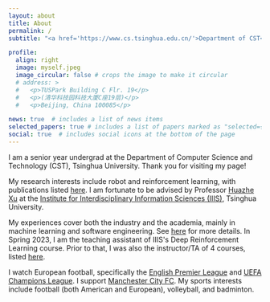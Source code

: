 ```yaml
---
layout: about
title: About
permalink: /
subtitle: "<a href='https://www.cs.tsinghua.edu.cn/'>Department of CST</a>, <a href='https://www.tsinghua.edu.cn/'>Tsinghua University</a>. Institution email: zhengrc19 at mails.tsinghua.edu.cn"

profile:
  align: right
  image: myself.jpeg
  image_circular: false # crops the image to make it circular
  # address: >
  #   <p>TUSPark Building C Flr. 19</p>
  #   <p>(清华科技园科技大厦C座19层)</p>
  #   <p>Beijing, China 100085</p>

news: true  # includes a list of news items
selected_papers: true # includes a list of papers marked as "selected={true}"
social: true  # includes social icons at the bottom of the page
---
```


<!-- Write your biography here. Tell the world about yourself. Link to your favorite [subreddit](http://reddit.com). You can put a picture in, too. The code is already in, just name your picture `prof_pic.jpg` and put it in the `img/` folder.

Put your address / P.O. box / other info right below your picture. You can also disable any these elements by editing `profile` property of the YAML header of your `_pages/about.md`. Edit `_bibliography/papers.bib` and Jekyll will render your [publications page](/al-folio/publications/) automatically.

Link to your social media connections, too. This theme is set up to use [Font Awesome icons](http://fortawesome.github.io/Font-Awesome/) and [Academicons](https://jpswalsh.github.io/academicons/), like the ones below. Add your Facebook, Twitter, LinkedIn, Google Scholar, or just disable all of them. -->

I am a senior year undergrad at the Department of Computer Science and Technology (CST), Tsinghua University. Thank you for visiting my page!

My research interests include robot and reinforcement learning, with publications listed <a href='publications'>here</a>. I am fortunate to be advised by Professor <a href='http://hxu.rocks'>Huazhe Xu</a> at the <a href='https://iiis.tsinghua.edu.cn/en/'>Institute for Interdisciplinary Information Sciences (IIIS)</a>, Tsinghua University.

My experiences cover both the industry and the academia, mainly in machine learning and software engineering. See <a href='cv'>here</a> for more details. In Spring 2023, I am the teaching assistant of IIIS's Deep Reinforcement Learning course. Prior to that, I was also the instructor/TA of 4 courses, listed <a href='teaching'>here</a>.

I watch European football, specifically the <a href='https://www.premierleague.com/'>English Premier League</a> and <a href='https://www.uefa.com/uefachampionsleague/'>UEFA Champions League</a>. I support <a href='https://www.mancity.com/'>Manchester City FC</a>. My sports interests include football (both American and European), volleyball, and badminton.
<!-- This website is still under construction, so you are welcome to check out my <a href='https://scholar.google.com/citations?user=gwUGHwsAAAAJ'>Google Scholar</a>, <a href='https://github.com/zhengrc19'>Github</a>, and <a href='https://www.linkedin.com/in/ray-zheng-366053132'>Linkedin</a> profiles to learn more about me :-) -->
